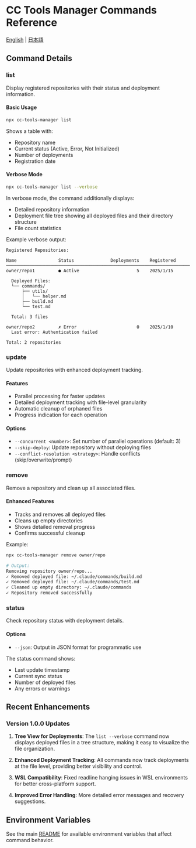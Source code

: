 # CC Tools Manager Commands Reference

[English](commands.md) | [日本語](commands.ja.md)

## Command Details

### list

Display registered repositories with their status and deployment information.

#### Basic Usage

```bash
npx cc-tools-manager list
```

Shows a table with:
- Repository name
- Current status (Active, Error, Not Initialized)
- Number of deployments
- Registration date

#### Verbose Mode

```bash
npx cc-tools-manager list --verbose
```

In verbose mode, the command additionally displays:
- Detailed repository information
- Deployment file tree showing all deployed files and their directory structure
- File count statistics

Example verbose output:
```
Registered Repositories:

Name                Status              Deployments    Registered          
────────────────────────────────────────────────────────────────────────
owner/repo1         ● Active                      5    2025/1/15           

  Deployed Files:
  └── commands/
      ├── utils/
      │   └── helper.md
      ├── build.md
      └── test.md
  
  Total: 3 files

owner/repo2         ✗ Error                       0    2025/1/10           
  Last error: Authentication failed

Total: 2 repositories
```

### update

Update repositories with enhanced deployment tracking.

#### Features
- Parallel processing for faster updates
- Detailed deployment tracking with file-level granularity
- Automatic cleanup of orphaned files
- Progress indication for each operation

#### Options
- `--concurrent <number>`: Set number of parallel operations (default: 3)
- `--skip-deploy`: Update repository without deploying files
- `--conflict-resolution <strategy>`: Handle conflicts (skip/overwrite/prompt)

### remove

Remove a repository and clean up all associated files.

#### Enhanced Features
- Tracks and removes all deployed files
- Cleans up empty directories
- Shows detailed removal progress
- Confirms successful cleanup

Example:
```bash
npx cc-tools-manager remove owner/repo

# Output:
Removing repository owner/repo...
✓ Removed deployed file: ~/.claude/commands/build.md
✓ Removed deployed file: ~/.claude/commands/test.md
✓ Cleaned up empty directory: ~/.claude/commands
✓ Repository removed successfully
```

### status

Check repository status with deployment details.

#### Options
- `--json`: Output in JSON format for programmatic use

The status command shows:
- Last update timestamp
- Current sync status
- Number of deployed files
- Any errors or warnings

## Recent Enhancements

### Version 1.0.0 Updates

1. **Tree View for Deployments**: The `list --verbose` command now displays deployed files in a tree structure, making it easy to visualize the file organization.

2. **Enhanced Deployment Tracking**: All commands now track deployments at the file level, providing better visibility and control.

3. **WSL Compatibility**: Fixed readline hanging issues in WSL environments for better cross-platform support.

4. **Improved Error Handling**: More detailed error messages and recovery suggestions.

## Environment Variables

See the main [README](../README.md#environment-variables) for available environment variables that affect command behavior.